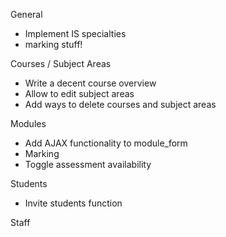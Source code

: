 General

+ Implement IS specialties
+ marking stuff!

Courses / Subject Areas

+ Write a decent course overview
+ Allow to edit subject areas
+ Add ways to delete courses and subject areas

Modules

+ Add AJAX functionality to module_form
+ Marking
+ Toggle assessment availability

Students

+ Invite students function 

Staff

